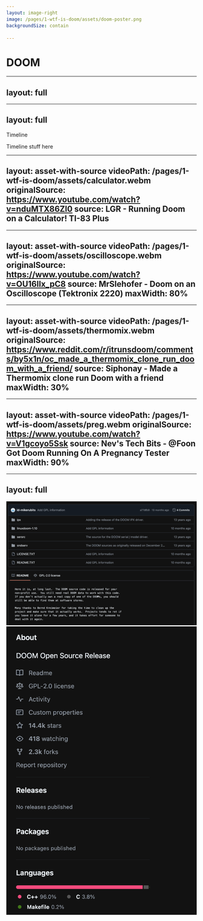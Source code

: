 ```yaml
---
layout: image-right
image: /pages/1-wtf-is-doom/assets/doom-poster.png
backgroundSize: contain

---
```

<div class="flex w-full h-full items-center justify-center">
    <h1>DOOM</h1>
</div>

---
layout: full
---
<SlidevVideo autoplay autoreset="slide" border="rounded">
  <source src="/pages/1-wtf-is-doom/assets/doom_gameplay.mp4" type="video/mp4" />
</SlidevVideo>


---
layout: full
---
Timeline

Timeline stuff here


---
layout: asset-with-source
videoPath: /pages/1-wtf-is-doom/assets/calculator.webm
originalSource: https://www.youtube.com/watch?v=nduMTX86Zl0
source: LGR - Running Doom on a Calculator! TI-83 Plus
---

---
layout: asset-with-source
videoPath: /pages/1-wtf-is-doom/assets/oscilloscope.webm
originalSource: https://www.youtube.com/watch?v=OU16lIx_pC8
source: MrSlehofer - Doom on an Oscilloscope (Tektronix 2220)
maxWidth: 80%
---

---
layout: asset-with-source
videoPath: /pages/1-wtf-is-doom/assets/thermomix.webm
originalSource: https://www.reddit.com/r/itrunsdoom/comments/by5x1n/oc_made_a_thermomix_clone_run_doom_with_a_friend/
source: Siphonay - Made a Thermomix clone run Doom with a friend
maxWidth: 30%
---


---
layout: asset-with-source
videoPath: /pages/1-wtf-is-doom/assets/preg.webm
originalSource: https://www.youtube.com/watch?v=V1gcoyo5Ssk
source: Nev's Tech Bits - @Foon Got Doom Running On A Pregnancy Tester
maxWidth: 90%
---

---
layout: full
---
<img absolute class="bottom-0 left-10"  src="/pages/1-wtf-is-doom/assets/doom_github_source_only.png" w-150/>
<img v-click  :initial="{ x: 50 }" :enter="{ x: 0 }" absolute class="bottom-0 right-10"  src="/pages/1-wtf-is-doom/assets/doom_github_about.png" h-100/>

<style>
.slidev-layout {
    position: relative;
    padding: 0;
}
</style>
